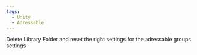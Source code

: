 ```yaml
---
tags:
  - Unity
  - Adressable
---
```



Delete Library Folder and reset the right settings for the adressable groups settings
